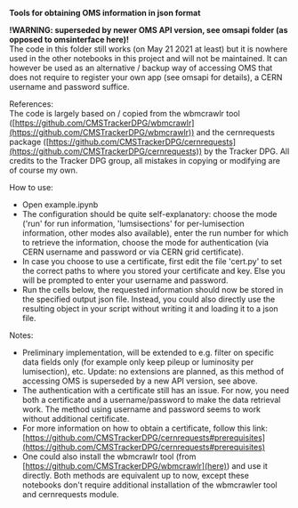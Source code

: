 **Tools for obtaining OMS information in json format**  

**!WARNING: superseded by newer OMS API version, see omsapi folder (as opposed to omsinterface here)!**  
The code in this folder still works (on May 21 2021 at least) but it is nowhere used in the other notebooks in this project and will not be maintained. It can however be used as an alternative / backup way of accessing OMS that does not require to register your own app (see omsapi for details), a CERN username and password suffice.

References:  
The code is largely based on / copied from the wbmcrawlr tool ([https://github.com/CMSTrackerDPG/wbmcrawlr](https://github.com/CMSTrackerDPG/wbmcrawlr)) and the cernrequests package ([https://github.com/CMSTrackerDPG/cernrequests](https://github.com/CMSTrackerDPG/cernrequests)) by the Tracker DPG. All credits to the Tracker DPG group, all mistakes in copying or modifying are of course my own.

How to use:  
 
- Open example.ipynb  
- The configuration should be quite self-explanatory: choose the mode ('run' for run information, 'lumsisections' for per-lumisection information, other modes also available), enter the run number for which to retrieve the information, choose the mode for authentication (via CERN username and password or via CERN grid certificate).  
- In case you choose to use a certificate, first edit the file 'cert.py' to set the correct paths to where you stored your certificate and key. Else you will be prompted to enter your username and password.  
- Run the cells below, the requested information should now be stored in the specified output json file. Instead, you could also directly use the resulting object in your script without writing it and loading it to a json file.  

Notes:  

- Preliminary implementation, will be extended to e.g. filter on specific data fields only (for example only keep pileup or luminosity per lumisection), etc. Update: no extensions are planned, as this method of accessing OMS is superseded by a new API version, see above.  
- The authentication with a certificate still has an issue. For now, you need both a certificate and a username/password to make the data retrieval work. The method using username and password seems to work without additional certificate.  
- For more information on how to obtain a certificate, follow this link: [https://github.com/CMSTrackerDPG/cernrequests#prerequisites](https://github.com/CMSTrackerDPG/cernrequests#prerequisites)  
- One could also install the wbmcrawlr tool (from [https://github.com/CMSTrackerDPG/wbmcrawlr](here)) and use it directly. Both methods are equivalent up to now, except these notebooks don't require additional installation of the wbmcrawler tool and cernrequests module.  
